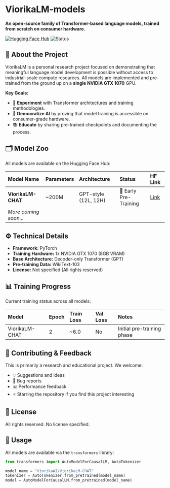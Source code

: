 # ViorikaLM-models
**An open-source family of Transformer-based language models, trained from scratch on consumer hardware.**

[![Hugging Face Hub](https://img.shields.io/badge/%F0%9F%A4%97%20Hugging%20Face-Models-yellow.svg)](https://huggingface.co/ViorikaAI)
![Status](https://img.shields.io/badge/Status-Under--Training-orange.svg)

## 🧠 About the Project

ViorikaLM is a personal research project focused on demonstrating that meaningful language model development is possible without access to industrial-scale compute resources. All models are implemented and pre-trained from the ground up on a **single NVIDIA GTX 1070** GPU.

**Key Goals:**
- 🧪 **Experiment** with Transformer architectures and training methodologies.
- 🤖 **Democratize AI** by proving that model training is accessible on consumer-grade hardware.
- 📚 **Educate** by sharing pre-trained checkpoints and documenting the process.

## 🗂️ Model Zoo

All models are available on the Hugging Face Hub:

| Model Name | Parameters | Architecture | Status | HF Link |
| :--- | :--- | :--- | :--- | :--- |
| **ViorikaLM-CHAT** | ~200M | GPT-style (12L, 12H) | 🚧 Early Pre-Training | [Link](https://huggingface.co/ViorikaAI/ViorikaLM-CHAT) |
| *More coming soon...* | | | | |

## ⚙️ Technical Details

- **Framework:** PyTorch
- **Training Hardware:** 1x NVIDIA GTX 1070 (8GB VRAM)
- **Base Architecture:** Decoder-only Transformer (GPT)
- **Pre-training Data:** WikiText-103
- **License:** Not specified (All rights reserved)

## 📊 Training Progress

Current training status across all models:

| Model | Epoch | Train Loss | Val Loss | Notes |
| :--- | :--- | :--- | :--- | :--- |
| ViorikaLM-CHAT | 2 | ~6.0 | No | Initial pre-training phase |

## 🤝 Contributing & Feedback

This is primarily a research and educational project. We welcome:

- 💡 Suggestions and ideas
- 🐛 Bug reports
- 📊 Performance feedback
- ⭐ Starring the repository if you find this project interesting

## 📜 License

All rights reserved. No license specified.

## 🚀 Usage

All models are available via the `transformers` library:

```python
from transformers import AutoModelForCausalLM, AutoTokenizer

model_name = "ViorikaAI/ViorikaLM-CHAT"
tokenizer = AutoTokenizer.from_pretrained(model_name)
model = AutoModelForCausalLM.from_pretrained(model_name)
